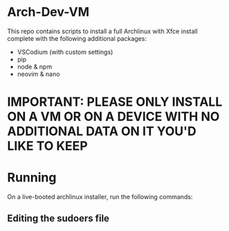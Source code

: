 # Arch-Dev-VM

This repo contains scripts to install a full Archlinux with Xfce install complete with the following additional packages:
- VSCodium (with custom settings)
- pip
- node & npm
- neovim & nano

# IMPORTANT: PLEASE ONLY INSTALL ON A VM OR ON A DEVICE WITH NO ADDITIONAL DATA ON IT YOU'D LIKE TO KEEP


# Running
On a live-booted archlinux installer, run the following commands:


## Editing the sudoers file

